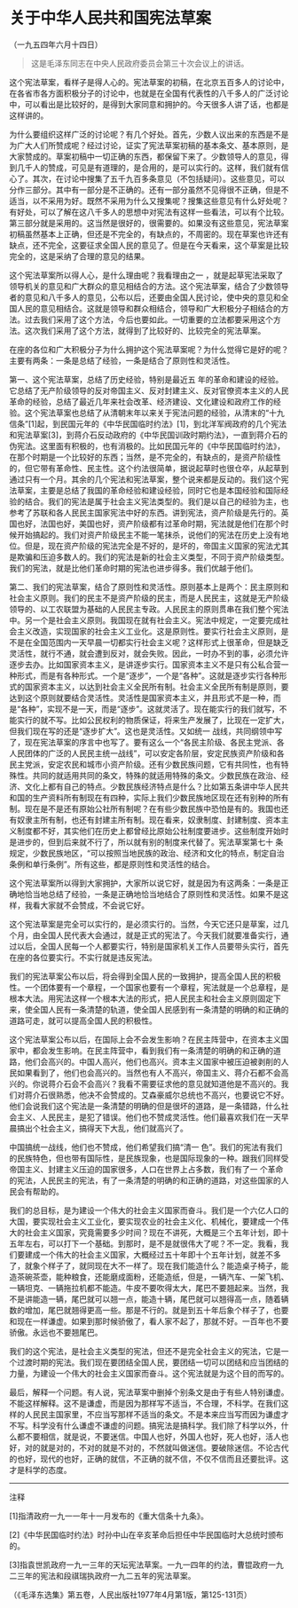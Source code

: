 # 关于中华人民共和国宪法草案  
（一九五四年六月十四日）  
  
> 这是毛泽东同志在中央人民政府委员会第三十次会议上的讲话。   
  

这个宪法草案，看样子是得人心的。宪法草案的初稿，在北京五百多人的讨论中，在各省市各方面积极分子的讨论中，也就是在全国有代表性的八千多人的广泛讨论中，可以看出是比较好的，是得到大家同意和拥护的。今天很多人讲了话，也都是这样讲的。   
  

为什么要组织这样广泛的讨论呢？有几个好处。首先，少数人议出来的东西是不是为广大人们所赞成呢？经过讨论，证实了宪法草案初稿的基本条文、基本原则，是大家赞成的。草案初稿中一切正确的东西，都保留下来了。少数领导人的意见，得到几千人的赞成，可见是有道理的，是合用的，是可以实行的。这样，我们就有信心了。其次，在讨论中搜集了五千九百多条意见（不包括疑问）。这些意见，可以分作三部分。其中有一部分是不正确的。还有一部分虽然不见得很不正确，但是不适当，以不采用为好。既然不采用为什么又搜集呢？搜集这些意见有什么好处呢？有好处，可以了解在这八千多人的思想中对宪法有这样一些看法，可以有个比较。第三部分就是采用的。这当然是很好的，很需要的。如果没有这些意见，宪法草案初稿虽然基本上正确，但还是不完全的，有缺点的，不周密的。现在草案也许还有缺点，还不完全，这要征求全国人民的意见了。但是在今天看来，这个草案是比较完全的，这是采纳了合理的意见的结果。   
  

这个宪法草案所以得人心，是什么理由呢？我看理由之一 ，就是起草宪法采取了领导机关的意见和广大群众的意见相结合的方法。这个宪法草案，结合了少数领导者的意见和八千多人的意见，公布以后，还要由全国人民讨论，使中央的意见和全国人民的意见相结合。这就是领导和群众相结合，领导和广大积极分子相结合的方法。过去我们采用了这个方法，今后也要如此。一切重要的立法都要采用这个方法。这次我们采用了这个方法，就得到了比较好的、比较完全的宪法草案。   
  

在座的各位和广大积极分子为什么拥护这个宪法草案呢？为什么觉得它是好的呢？主要有两条：一条是总结了经验，一条是结合了原则性和灵活性。   
  

第一、这个宪法草案，总结了历史经验，特别是最近五 年的革命和建设的经验。它总结了无产阶级领导的反对帝国主义、反对封建主义、反对官僚资本主义的人民革命的经验，总结了最近几年来社会改革、经济建设、文化建设和政府工作的经验。这个宪法草案也总结了从清朝末年以来关于宪法问题的经验，从清末的“十九信条”[1]起，到民国元年的《中华民国临时约法》[1]，到北洋军阀政府的几个宪法和宪法草案[3]，到蒋介石反动政府的《中华民国训政时期约法》，一直到蒋介石的伪宪法。这里面有积极的，也有消极的。比如民国元年的《中华民国临时约法》，在那个时期是一个比较好的东西；当然，是不完全的，有缺点的，是资产阶级性的，但它带有革命性、民主性。这个约法很简单，据说起草时也很仓卒，从起草到通过只有一个月。其余的几个宪法和宪法草案，整个说来都是反动的。我们这个宪法草案，主要是总结了我国的革命经验和建设经验，同时它也是本国经验和国际经验的结合。我们的宪法是属于社会主义宪法类型的。我们是以自己的经验为主，也参考了苏联和各人民民主国家宪法中好的东西。讲到宪法，资产阶级是先行的。英国也好，法国也好，美国也好，资产阶级都有过革命时期，宪法就是他们在那个时候开始搞起的。我们对资产阶级民主不能一笔抹杀，说他们的宪法在历史上没有地位。但是，现在资产阶级的宪法完全是不好的，是坏的，帝国主义国家的宪法尤其是欺骗和压迫多数人的。我们的宪法是新的社会主义类型，不同于资产阶级类型。我们的宪法，就是比他们革命时期的宪法也进步得多。我们优越于他们。   
  

第二、我们的宪法草案，结合了原则性和灵活性。原则基本上是两个：民主原则和社会主义原则。我们的民主不是资产阶级的民主，而是人民民主，这就是无产阶级领导的、以工农联盟为基础的人民民主专政。人民民主的原则贯串在我们整个宪法中。另一个是社会主义原则。我国现在就有社会主义。宪法中规定，一定要完成社会主义改造，实现国家的社会主义工业化。这是原则性。要实行社会主义原则，是不是在全国范围内一天早晨一切都实行社会主义呢？这样形式上很革命，但是缺乏灵活性，就行不通，就会遭到反对，就会失败。因此，一时办不到的事，必须允许逐步去办。比如国家资本主义，是讲逐步实行。国家资本主义不是只有公私合营一种形式，而是有各种形式。一个是“逐步”，一个是“各种”。这就是逐步实行各种形式的国家资本主义，以达到社会主义全民所有制。社会主义全民所有制是原则，要达到这个原则就要结合灵活性。灵活性是国家资本主义，并且形式不是一种，而是“各种”，实现不是一天，而是“逐步”。这就灵活了。现在能实行的我们就写，不能实行的就不写。比如公民权利的物质保证，将来生产发展了，比现在一定扩大，但我们现在写的还是“逐步扩大”。这也是灵活性。又如统一 战线，共同纲领中写了，现在宪法草案的序言中也写了。要有这么一个“各民主阶级、各民主党派、各人民团体的广泛的人民民主统一战线”，可以安定各阶层，安定民族资产阶级和各民主党派，安定农民和城市小资产阶级。还有少数民族问题，它有共同性，也有特殊性。共同的就适用共同的条文，特殊的就适用特殊的条文。少数民族在政治、经济、文化上都有自己的特点。少数民族经济特点是什么？比如第五条讲中华人民共和国的生产资料所有制现在有四种，实际上我们少数民族地区现在还有别种的所有制。现在是不是还有原始公社所有制呢？在有些少数民族中恐怕是有的。我国也还有奴隶主所有制，也还有封建主所有制。现在看来，奴隶制度、封建制度、资本主义制度都不好，其实他们在历史上都曾经比原始公社制度要进步。这些制度开始时是进步的，但到后来就不行了，所以就有别的制度来代替了。宪法草案第七十 条规定，少数民族地区，“可以按照当地民族的政治、经济和文化的特点，制定自治条例和单行条例”。所有这些，都是原则性和灵活性的结合。   
  

这个宪法草案所以得到大家拥护，大家所以说它好，就是因为有这两条：一条是正确地恰当地总结了经验，一条是正确地恰当地结合了原则性和灵活性。如果不是这样，我看大家就不会赞成，不会说它好。   
  

这个宪法草案是完全可以实行的，是必须实行的。当然，今天它还只是草案，过几个月，由全国人民代表大会通过，就是正式的宪法了。今天我们就要准备实行，通过以后，全国人民每一个人都要实行，特别是国家机关工作人员要带头实行，首先在座的各位要实行。不实行就是违反宪法。   
  

我们的宪法草案公布以后，将会得到全国人民的一致拥护，提高全国人民的积极性。一个团体要有一个章程，一个国家也要有一个章程，宪法就是一个总章程，是根本大法。用宪法这样一个根本大法的形式，把人民民主和社会主义原则固定下来，使全国人民有一条清楚的轨道，使全国人民感到有一条清楚的明确的和正确的道路可走，就可以提高全国人民的积极性。   
  

这个宪法草案公布以后，在国际上会不会发生影响？在民主阵营中，在资本主义国家中，都会发生影响。在民主阵营中，看到我们有一条清楚的明确的和正确的道路，他们会高兴的。中国人高兴，他们也高兴。资本主义国家中被压迫被剥削的人民如果看到了，他们也会高兴的。当然也有人不高兴，帝国主义、蒋介石都不会高兴的。你说蒋介石会不会高兴？我看不需要征求他的意见就知道他是不高兴的。我们对蒋介石很熟悉，他决不会赞成的。艾森豪威尔总统也不高兴，也要说它不好。他们会说我们这个宪法是一条清楚的明确的但是很坏的道路，是一条错路，什么社会主义、人民民主，是犯了错误。他们也不赞成灵活性。他们最喜欢我们在一天早晨搞出个社会主义，搞得天下大乱，他们就高兴了。   
  

中国搞统一战线，他们也不赞成，他们希望我们搞“清一 色”。我们的宪法有我们的民族特色，但也带有国际性，是民族现象，也是国际现象的一种。跟我们同样受帝国主义、封建主义压迫的国家很多，人口在世界上占多数，我们有了一 个革命的宪法，人民民主的宪法，有了一条清楚的明确的和正确的道路，对这些国家的人民会有帮助的。   
  

我们的总目标，是为建设一个伟大的社会主义国家而奋斗。我们是一个六亿人口的大国，要实现社会主义工业化，要实现农业的社会主义化、机械化，要建成一个伟大的社会主义国家，究竟需要多少时间？现在不讲死，大概是三个五年计划，即十五年左右，可以打下一个基础。到那时，是不是就很伟大了呢？不一定。我看，我们要建成一个伟大的社会主义国家，大概经过五十年即十个五年计划，就差不多了，就象个样子了，就同现在大不一样了。现在我们能造什么？能造桌子椅子，能造茶碗茶壶，能种粮食，还能磨成面粉，还能造纸，但是，一辆汽车、一架飞机、一辆坦克、一辆拖拉机都不能造。牛皮不要吹得太大，尾巴不要翘起来。当然，我不是讲能造一辆，尾巴就可以翘一点，能造十辆，尾巴就可以翘得高一点，随着辆数的增加，尾巴就翘得更高一些。那是不行的。就是到五十年后象个样子了，也要和现在一样谦虚。如果到那时候骄傲了，看人家不起了，那就不好。一百年也不要骄傲。永远也不要翘尾巴。   
  

我们的这个宪法，是社会主义类型的宪法，但还不是完全社会主义的宪法，它是一个过渡时期的宪法。我们现在要团结全国人民，要团结一切可以团结和应当团结的力量，为建设一个伟大的社会主义国家而奋斗。这个宪法就是为这个目的而写的。   
  

最后，解释一个问题。有人说，宪法草案中删掉个别条文是由于有些人特别谦虚。不能这样解释。这不是谦虚，而是因为那样写不适当，不合理，不科学。在我们这样的人民民主国家里，不应当写那样不适当的条文。不是本来应当写而因为谦虚才不写。科学没有什么谦虚不谦虚的问题。搞宪法是搞科学。我们除了科学以外，什么都不要相信，就是说，不要迷信。中国人也好，外国人也好，死人也好，活人也好，对的就是对的，不对的就是不对的，不然就叫做迷信。要破除迷信。不论古代的也好，现代的也好，正确的就信，不正确的就不信，不仅不信而且还要批评。这才是科学的态度。   
  
----------------  

注释   
  

[1]指清政府一九一一年十一月发布的《重大信条十九条》。   
  

[2]《中华民国临时约法》时孙中山在辛亥革命后担任中华民国临时大总统时颁布的。   
  

[3]指袁世凯政府一九一三年的天坛宪法草案。一九一四年的约法，曹锟政府一九二三年的宪法和段祺瑞执政府一九二五年的宪法草案。   
  
（《毛泽东选集》第五卷，人民出版社1977年4月第1版，第125-131页）   
  
  
   
  

   
  
  